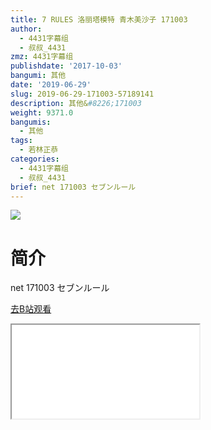 ```yaml
---
title: 7 RULES 洛丽塔模特 青木美沙子 171003
author:
  - 4431字幕组
  - 叔叔_4431
zmz: 4431字幕组
publishdate: '2017-10-03'
bangumi: 其他
date: '2019-06-29'
slug: 2019-06-29-171003-57189141
description: 其他&#8226;171003
weight: 9371.0
bangumis:
  - 其他
tags:
  - 若林正恭
categories:
  - 4431字幕组
  - 叔叔_4431
brief: net 171003 セブンルール
---
```

![](https://raw.githubusercontent.com/tcgriffith/owaraisite/master/static/tmpimg/cff5f318f4dc72744f890616fc06300c45824325.jpg.480.jpg)
# 简介  
net
171003 セブンルール  

[去B站观看](https://www.bilibili.com/video/av57189141/)
<div class ="resp-container"><iframe class="testiframe" src="//player.bilibili.com/player.html?aid=57189141"", scrolling="no", allowfullscreen="true" > </iframe></div> 
